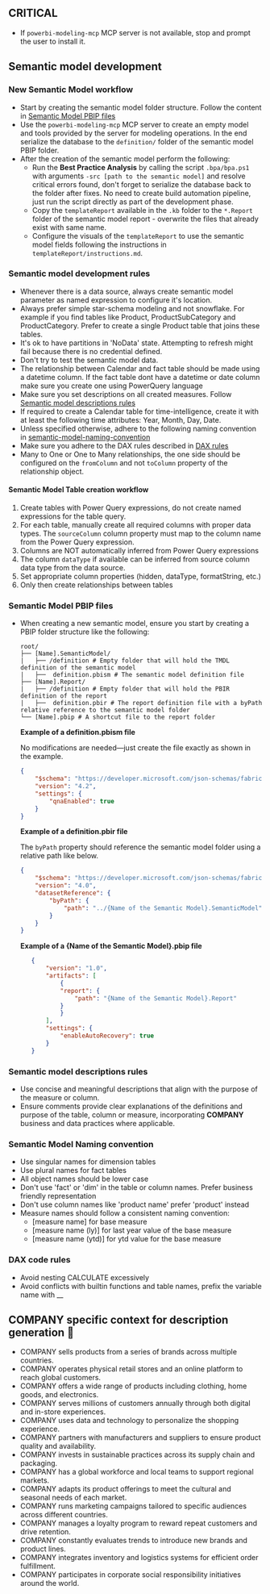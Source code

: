 ## CRITICAL
- If `powerbi-modeling-mcp` MCP server is not available, stop and prompt the user to install it.

## Semantic model development

### New Semantic Model workflow

- Start by creating the semantic model folder structure. Follow the content in [Semantic Model PBIP files](#semantic-model-pbip-files)
- Use the `powerbi-modeling-mcp` MCP server to create an empty model and tools provided by the server for modeling operations. In the end serialize the database to the `definition/` folder of the semantic model PBIP folder.
- After the creation of the semantic model perform the following:
  - Run the **Best Practice Analysis** by calling the script `.bpa/bpa.ps1` with arguments `-src [path to the semantic model]` and resolve critical errors found, don't forget to serialize the database back to the folder after fixes. No need to create build automation pipeline, just run the script directly as part of the development phase.
  - Copy the `templateReport` available in the `.kb` folder to the `*.Report` folder of the semantic model report - overwrite the files that already exist with same name. 
  - Configure the visuals of the `templateReport` to use the semantic model fields following the instructions in `templateReport/instructions.md`. 

### Semantic model development rules

- Whenever there is a data source, always create semantic model parameter as named expression to configure it's location.
- Always prefer simple star-schema modeling and not snowflake. For example if you find tables like Product, ProductSubCategory and ProductCategory. Prefer to create a single Product table that joins these tables.
- It's ok to have partitions in 'NoData' state. Attempting to refresh might fail because there is no credential defined. 
- Don't try to test the semantic model data.
- The relationship between Calendar and fact table should be made using a datetime column. If the fact table  dont have a datetime or date column make sure you create one using PowerQuery language
- Make sure you set descriptions on all created measures. Follow [Semantic model descriptions rules](#semantic-model-descriptions-rules)
- If required to create a Calendar table for time-intelligence, create it with at least the following time attributes: Year, Month, Day, Date.
- Unless specified otherwise, adhere to the following naming convention in [semantic-model-naming-convention](#semantic-model-naming-convention)
- Make sure you adhere to the DAX rules described in [DAX rules](#dax-rules)
- Many to One or One to Many relationships, the one side should be configured on the `fromColumn` and not `toColumn` property of the relationship object.

#### Semantic Model Table creation workflow
1. Create tables with Power Query expressions, do not create named expressions for the table query. 
2. For each table, manually create all required columns with proper data types. The `sourceColumn` column property must map to the column name from the Power Query expression.
3. Columns are NOT automatically inferred from Power Query expressions
4. The column `dataType` if available can be inferred from source column data type from the data source.
5. Set appropriate column properties (hidden, dataType, formatString, etc.)
6. Only then create relationships between tables

### Semantic Model PBIP files

- When creating a new semantic model, ensure you start by creating a PBIP folder structure like the following:

    ```text
    root/
    ├── [Name].SemanticModel/
    |   ├── /definition # Empty folder that will hold the TMDL definition of the semantic model
    |   ├──  definition.pbism # The semantic model definition file
    ├── [Name].Report/        
    |   ├── /definition # Empty folder that will hold the PBIR definition of the report
    |   ├──  definition.pbir # The report definition file with a byPath relative reference to the semantic model folder
    └── [Name].pbip # A shortcut file to the report folder
    ```    

    **Example of a definition.pbism file**

    No modifications are needed—just create the file exactly as shown in the example.

    ```json
    {
        "$schema": "https://developer.microsoft.com/json-schemas/fabric/item/semanticModel/definitionProperties/1.0.0/schema.json",
        "version": "4.2",
        "settings": {
            "qnaEnabled": true
        }
    }
    ```

    **Example of a definition.pbir file**

    The `byPath` property should reference the semantic model folder using a relative path like below.

    ```json
    {
        "$schema": "https://developer.microsoft.com/json-schemas/fabric/item/report/definitionProperties/2.0.0/schema.json",
        "version": "4.0",
        "datasetReference": {
            "byPath": {
                "path": "../{Name of the Semantic Model}.SemanticModel"
            }
        }
    }
    ```

     **Example of a {Name of the Semantic Model}.pbip file**

     ```json
        {
            "version": "1.0",
            "artifacts": [
                {
                "report": {
                    "path": "{Name of the Semantic Model}.Report"
                }
                }
            ],
            "settings": {
                "enableAutoRecovery": true
            }
        }
     ```

### Semantic model descriptions rules

- Use concise and meaningful descriptions that align with the purpose of the measure or column.
- Ensure comments provide clear explanations of the definitions and purpose of the table, column or measure, incorporating **COMPANY** business and data practices where applicable.

### Semantic Model Naming convention

- Use singular names for dimension tables
- Use plural names for fact tables
- All object names should be lower case
- Don't use 'fact' or 'dim' in the table or column names. Prefer business friendly representation
- Don't use column names like 'product name' prefer 'product' instead
- Measure names should follow a consistent naming convention: 
  - [measure name] for base measure
  - [measure name (ly)] for last year value of the base measure
  - [measure name (ytd)] for ytd value for the base measure

### DAX code rules

- Avoid nesting CALCULATE excessively
- Avoid conflicts with builtin functions and table names, prefix the variable name with __

## COMPANY specific context for description generation 🏢

- COMPANY sells products from a series of brands across multiple countries.
- COMPANY operates physical retail stores and an online platform to reach global customers.
- COMPANY offers a wide range of products including clothing, home goods, and electronics.
- COMPANY serves millions of customers annually through both digital and in-store experiences.
- COMPANY uses data and technology to personalize the shopping experience.
- COMPANY partners with manufacturers and suppliers to ensure product quality and availability.
- COMPANY invests in sustainable practices across its supply chain and packaging.
- COMPANY has a global workforce and local teams to support regional markets.
- COMPANY adapts its product offerings to meet the cultural and seasonal needs of each market.
- COMPANY runs marketing campaigns tailored to specific audiences across different countries.
- COMPANY manages a loyalty program to reward repeat customers and drive retention.
- COMPANY constantly evaluates trends to introduce new brands and product lines.
- COMPANY integrates inventory and logistics systems for efficient order fulfillment.
- COMPANY participates in corporate social responsibility initiatives around the world.